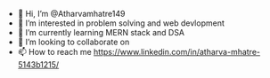 - 👋 Hi, I’m @Atharvamhatre149 
- 👀 I’m interested in problem solving and web devlopment
- 🌱 I’m currently learning MERN stack and DSA
- 💞️ I’m looking to collaborate on 
- 📫 How to reach me https://www.linkedin.com/in/atharva-mhatre-5143b1215/

<!---
Atharvamhatre149/Atharvamhatre149 is a ✨ special ✨ repository because its `README.md` (this file) appears on your GitHub profile.
You can click the Preview link to take a look at your changes.
--->

